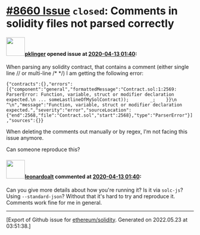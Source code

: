 # [\#8660 Issue](https://github.com/ethereum/solidity/issues/8660) `closed`: Comments in solidity files not parsed correctly

#### <img src="https://avatars.githubusercontent.com/u/16642256?v=4" width="50">[pklinger](https://github.com/pklinger) opened issue at [2020-04-13 01:40](https://github.com/ethereum/solidity/issues/8660):

When parsing any solidity contract, that contains a comment (either single line // or multi-line /* */) I am getting the following error:

`{"contracts":{},"errors":[{"component":"general","formattedMessage":"Contract.sol:1:2569: ParserError: Function, variable, struct or modifier declaration expected.\n ... someLastlineOfMySolContract));        _;    }}\n                                        ^\n","message":"Function, variable, struct or modifier declaration expected.","severity":"error","sourceLocation":{"end":2568,"file":"Contract.sol","start":2568},"type":"ParserError"}],"sources":{}}`

When deleting the comments out manually or by regex, I'm not facing this issue anymore.

Can someone reproduce this?

#### <img src="https://avatars.githubusercontent.com/u/504195?u=ce2facd14af9fd474ebff49f0d44891f56f7500f&v=4" width="50">[leonardoalt](https://github.com/leonardoalt) commented at [2020-04-13 01:40](https://github.com/ethereum/solidity/issues/8660#issuecomment-613312299):

Can you give more details about how you're running it? Is it via `solc-js`? Using `--standard-json`?
Without that it's hard to try and reproduce it. Comments work fine for me in general.


-------------------------------------------------------------------------------



[Export of Github issue for [ethereum/solidity](https://github.com/ethereum/solidity). Generated on 2022.05.23 at 03:51:38.]
